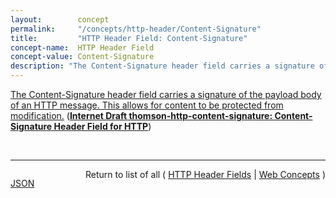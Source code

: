 ```yaml
---
layout:        concept
permalink:     "/concepts/http-header/Content-Signature"
title:         "HTTP Header Field: Content-Signature"
concept-name:  HTTP Header Field
concept-value: Content-Signature
description: "The Content-Signature header field carries a signature of the payload body of an HTTP message. This allows for content to be protected from modification."
---
```


[The Content-Signature header field carries a signature of the payload body of an HTTP message. This allows for content to be protected from modification.](http://tools.ietf.org/html/draft-thomson-http-content-signature#section-2 "Read documentation for HTTP Header Field &#34;Content-Signature&#34;") (**[Internet Draft thomson-http-content-signature: Content-Signature Header Field for HTTP](/specs/IETF/I-D/thomson-http-content-signature "A Content-Signature header field is defined for use in HTTP. This header field carries a signature of the payload body of a message.")**)

<br/>
<hr/>

<p style="float : left"><a href="./Content-Signature.json" title="JSON representing this particular Web Concept value">JSON</a></p>
<p style="text-align: right">Return to list of all ( <a href="../http-header/">HTTP Header Fields</a> | <a href="../">Web Concepts</a> )</p>
